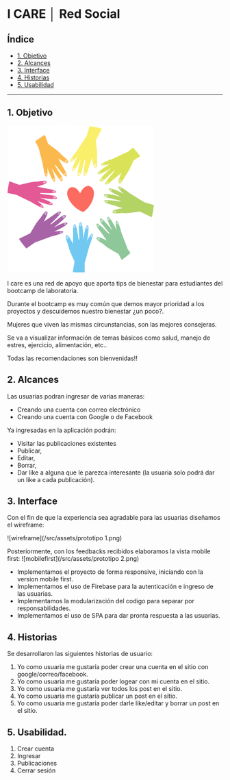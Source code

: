 # I CARE │ Red Social

## Índice

* [1. Objetivo](#1-objetivo)
* [2. Alcances](#2-alcances)
* [3. Interface](#3-Interface)
* [4. Historias](#4-Historias)
* [5. Usabilidad](#5-Usabilidad)
***

## 1. Objetivo

![](/src/assets/logo.png) 

I care es una red de apoyo que aporta tips de bienestar para estudiantes del bootcamp de laboratoria.

Durante el bootcamp es muy común que demos mayor prioridad a los proyectos y descuidemos nuestro bienestar ¿un poco?. 

Mujeres que viven las mismas circunstancias, son las mejores consejeras.

Se va a visualizar información de temas básicos como salud, manejo de estres, ejercicio, alimentación, etc..

Todas las recomendaciones son bienvenidas!!


## 2. Alcances

Las usuarias podran ingresar de varias maneras:

  * Creando una cuenta con correo electrónico
  * Creando una cuenta con Google o de Facebook

Ya ingresadas en la aplicación podrán:

  * Visitar las publicaciones existentes 
  * Publicar, 
  * Editar, 
  * Borrar,
  * Dar like a alguna que le parezca interesante (la usuaria solo podrá dar un like a cada publicación).

## 3. Interface

Con el fin de que la experiencia sea agradable para las usuarias diseñamos el wireframe:

![wireframe](/src/assets/prototipo 1.png)

Posteriormente, con los feedbacks recibidos elaboramos la vista mobile first:
![mobilefirst](/src/assets/prototipo 2.png)

* Implementamos el proyecto de forma responsive, iniciando con la version mobile first.
* Implementamos el uso de Firebase para la autenticación e ingreso de las usuarias.
* Implementamos la modularización del codigo para separar por responsabilidades.
* Implementamos el uso de SPA para dar pronta respuesta a las usuarias.

## 4. Historias

Se desarrollaron las siguientes historias de usuario:

1. Yo como usuaria me gustaría poder crear una cuenta en el sitio con google/correo/facebook.
2. Yo como usuaria me gustaría poder logear con mi cuenta en el sitio.
3. Yo como usuaria me gustaría ver todos los post en el sitio.
4. Yo como usuaria me gustaría publicar un post en el sitio.
5. Yo como usuaria me gustaría poder darle like/editar y borrar un post en el sitio.


## 5. Usabilidad.

1. Crear cuenta
2. Ingresar
3. Publicaciones
4. Cerrar sesión 



